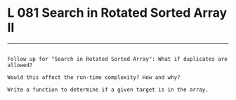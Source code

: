 # L 081 Search in Rotated Sorted Array II
 
--- 
 
``` 

Follow up for "Search in Rotated Sorted Array": What if duplicates are allowed?

Would this affect the run-time complexity? How and why?

Write a function to determine if a given target is in the array.

 ```